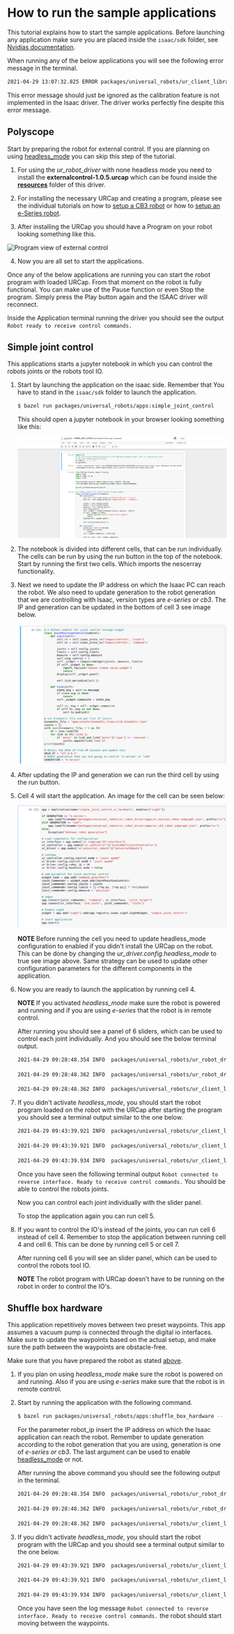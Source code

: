 # How to run the sample applications

This tutorial explains how to start the sample applications. Before launching any
application make sure you are placed inside the `isaac/sdk` folder, see [Nvidias
documentation](https://docs.nvidia.com/isaac/isaac/doc/getting_started.html).

When running any of the below applications you will see
the following error message in the terminal.

```bash
2021-04-29 13:07:32.825 ERROR packages/universal_robots/ur_client_library/src/ur/calibration_checker.cpp@50: "The calibration parameters of the connected robot don't match the ones from the given kinematics config file. Please be aware that this can lead to critical inaccuracies of tcp positions. Use the ur_calibration tool to extract the correct calibration from the robot and pass that into the description. See [https://github.com/UniversalRobots/Universal_Robots_ROS_Driver#extract-calibration-information] for details".
```

This error message should just be ignored as the calibration feature is not implemented
in the Isaac driver. The driver works perfectly fine despite this error message.

## Polyscope

Start by preparing the robot for external control. If you are planning on using
[headless_mode](../README.md#Headless-mode) you can skip this step of the tutorial.

1. For using the *ur_robot_driver* with none headless mode you need to install the
**externalcontrol-1.0.5.urcap** which can be found inside the [**resources**](../resources/)
folder of this driver.

2. For installing the necessary URCap and creating a program, please see the individual
tutorials on how to [setup a CB3 robot](ur_robot_driver/doc/install_urcap_cb3.md)
or how to [setup an e-Series robot](ur_robot_driver/doc/install_urcap_e_series.md).

3. After installing the URCap you should have a Program on your robot looking something
like this.

  ![Program view of external control](initial_setup_images/es_11_program_view_excontrol.png)

4. Now you are all set to start the applications.

Once any of the below applications are running you can start the robot program with
loaded URCap. From that moment on the robot is fully functional. You can make use
of the Pause function or even Stop the program. Simply press the Play button
again and the ISAAC driver will reconnect.

Inside the Application terminal running the driver you should see the output `Robot
ready to receive control commands.`

## Simple joint control

This applications starts a jupyter notebook in which you can control the robots joints or the robots tool IO.

1. Start by launching the application on the isaac side. Remember that You have
to stand in the `isaac/sdk` folder to launch the application.

   ```bash
   $ bazel run packages/universal_robots/apps:simple_joint_control
   ```

   This should open a jupyter notebook in your browser looking something like this:

   ![](./tutorial/notebook_after_running.png)

2. The notebook is divided into different cells, that can be run individually.
The cells can be run by using the run button in the top of the notebook. Start by
running the first two cells. Which imports the nescerray functionality.

3. Next we need to update the IP address on which the Isaac PC can reach the robot.
We also need to update generation to the robot generation that we are
controlling with Isaac, version types are *e-series or cb3*. The IP and generation
can be updated in the bottom of cell 3 see image below.

   ![](./tutorial/cell_3.png)

4. After updating the IP and generation we can run the third cell by using the run
button.

5. Cell 4 will start the application. An image for the cell can be seen below:

   ![](./tutorial/cell_4.png)

   **NOTE** Before running the cell you
   need to update headless_mode configuration to enabled if you didn't install
   the URCap on the robot. This can be done by changing the *ur_driver.config.headless_mode*
   to true see image above. Same strategy can be used to update other configuration
   parameters for the different components in the application.

6. Now you are ready to launch the application by running cell 4.

   **NOTE** If you activated
   *headless_mode* make sure the robot is powered and running and if you are using
   *e-series* that the robot is in remote control.

   After running you should see a panel of 6 sliders, which can be used to control
   each joint individually. And you should see the below terminal output.

   ```bash
   2021-04-29 09:28:48.354 INFO  packages/universal_robots/ur_robot_driver/UniversalRobots.cpp@159: Waiting to receive the first RTDE data

   2021-04-29 09:28:48.362 INFO  packages/universal_robots/ur_robot_driver/UniversalRobots.cpp@162: First RTDE data received

   2021-04-29 09:28:48.362 INFO  packages/universal_robots/ur_client_library/src/ur/dashboard_client.cpp@49: Connected: Universal Robots Dashboard Server

   ```

7. If you didn't activate *headless_mode*, you should start the robot program loaded
on the robot with the URCap after starting the program you should see a terminal
output similar to the one below.

   ```bash
   2021-04-29 09:43:39.921 INFO  packages/universal_robots/ur_client_library/include/ur_client_library/comm/script_sender.h@85: Robot requested program

   2021-04-29 09:43:39.921 INFO  packages/universal_robots/ur_client_library/include/ur_client_library/comm/script_sender.h@98: Sent program to robot

   2021-04-29 09:43:39.934 INFO  packages/universal_robots/ur_client_library/include/ur_client_library/comm/reverse_interface.h@145: Robot connected to reverse interface. Ready to receive control commands.
   ```

   Once you have seen the following terminal output `Robot connected to reverse interface. Ready to receive control commands.` You should be able to control the robots joints.

   Now you can control each joint individually with the slider panel.

   To stop the application again you can run cell 5.

8. If you want to control the IO's instead of the joints, you can run cell 6 instead
of cell 4. Remember to stop the application between running cell 4 and cell 6. This
can be done by running cell 5 or cell 7.

   After running cell 6 you will see an slider panel, which can be used to control
   the robots tool IO.

   **NOTE** The robot program with URCap doesn't have to be running on the robot
   in order to control the IO's.

## Shuffle box hardware

This application repetitively moves between
two preset waypoints. This app assumes a vacuum pump is connected through the digital
io interfaces. Make sure to update the waypoints based on the
actual setup, and make sure the path between the waypoints are obstacle-free.

Make sure that you have prepared the robot as stated [above](#polyscope).

1. If you plan on using *headless_mode* make sure the robot is powered on and running.
Also if you are using *e-series* make sure that the robot is in remote control.

2. Start by running the application with the following command.

   ```bash
   $ bazel run packages/universal_robots/apps:shuffle_box_hardware -- --robot_ip "192.168.56.1" --generation "e-series" --headless_mode false
   ```

   For the parameter
   robot_ip insert the IP address on which the Isaac application
   can reach the robot. Remember to update generation according to the robot generation
   that you are using, generation is one of *e-series or cb3*. The last argument
   can be used to enable [headless_mode](ur_robot_driver/README.md#headless-mode)
   or not.

   After running the above command you should see the following output in the terminal.

   ```bash
   2021-04-29 09:28:48.354 INFO  packages/universal_robots/ur_robot_driver/UniversalRobots.cpp@159: Waiting to receive the first RTDE data

   2021-04-29 09:28:48.362 INFO  packages/universal_robots/ur_robot_driver/UniversalRobots.cpp@162: First RTDE data received

   2021-04-29 09:28:48.362 INFO  packages/universal_robots/ur_client_library/src/ur/dashboard_client.cpp@49: Connected: Universal Robots Dashboard Server
   ```

3. If you didn't activate *headless_mode*, you should start the robot program with
the URCap and you should see a terminal output similar to the one below.

   ```bash
   2021-04-29 09:43:39.921 INFO  packages/universal_robots/ur_client_library/include/ur_client_library/comm/script_sender.h@85: Robot requested program

   2021-04-29 09:43:39.921 INFO  packages/universal_robots/ur_client_library/include/ur_client_library/comm/script_sender.h@98: Sent program to robot

   2021-04-29 09:43:39.934 INFO  packages/universal_robots/ur_client_library/include/ur_client_library/comm/reverse_interface.h@145: Robot connected to reverse interface. Ready to receive control commands.
   ```

   Once you have seen the log message `Robot connected to reverse interface. Ready
   to receive control commands.` the robot should start moving between the waypoints.
